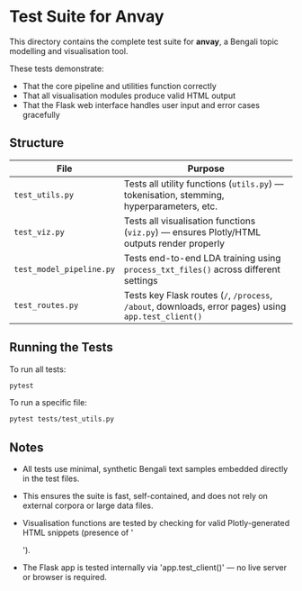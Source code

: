 # Test Suite for Anvay

This directory contains the complete test suite for **anvay**, a Bengali topic modelling and visualisation tool.

These tests demonstrate:
- That the core pipeline and utilities function correctly
- That all visualisation modules produce valid HTML output
- That the Flask web interface handles user input and error cases gracefully

## Structure

| File | Purpose |
|------|---------|
| `test_utils.py` | Tests all utility functions (`utils.py`) — tokenisation, stemming, hyperparameters, etc. |
| `test_viz.py` | Tests all visualisation functions (`viz.py`) — ensures Plotly/HTML outputs render properly |
| `test_model_pipeline.py` | Tests end-to-end LDA training using `process_txt_files()` across different settings |
| `test_routes.py` | Tests key Flask routes (`/`, `/process`, `/about`, downloads, error pages) using `app.test_client()` |

## Running the Tests

To run all tests:

```bash
pytest

```
To run a specific file:

```bash
pytest tests/test_utils.py

```

## Notes

- All tests use minimal, synthetic Bengali text samples embedded directly in the test files.

- This ensures the suite is fast, self-contained, and does not rely on external corpora or large data files.

- Visualisation functions are tested by checking for valid Plotly-generated HTML snippets (presence of '<div>').

- The Flask app is tested internally via 'app.test_client()' — no live server or browser is required.
